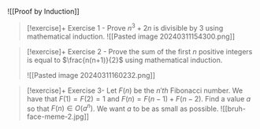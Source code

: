 ![[Proof by Induction]]


> [!exercise]+ Exercise 1 - Prove $n^3 +2n$ is divisible by 3 using mathematical induction.
> ![[Pasted image 20240311154300.png]]

> [!exercise]+ Exercise 2 - Prove the sum of the first $n$ positive integers is equal to $\frac{n(n+1)}{2}$ using mathematical induction.
> 
> ![[Pasted image 20240311160232.png]]


> [!exercise]+ Exercise 3- Let $F(n)$ be the $n'th$ Fibonacci number. We have that $F(1) = F(2) = 1$ and $F(n)=F(n-1)+F(n-2)$. Find a value $a$ so that $F(n) \in O(a^n)$. We want $a$ to be as small as possible.
![[bruh-face-meme-2.jpg]]
